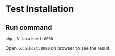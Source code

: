 # Test Installation

## Run command
```
php -S localhost:8000
```

Open `localhost:8000` on browser to see the result.
